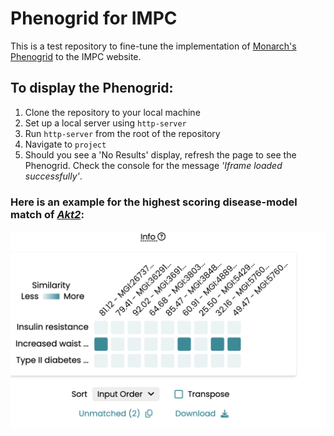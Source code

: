 # Phenogrid for IMPC

This is a test repository to fine-tune the implementation of [Monarch's Phenogrid](https://github.com/monarch-initiative/monarch-app/blob/main/frontend/PHENOGRID.md) to the IMPC website.

## To display the Phenogrid:
1. Clone the repository to your local machine
2. Set up a local server using `http-server`
3. Run `http-server` from the root of the repository
4. Navigate to `project` 
5. Should you see a 'No Results' display, refresh the page to see the Phenogrid. Check the console for the message *'Iframe loaded successfully'*.

### Here is an example for the highest scoring disease-model match of [*Akt2*](https://www.mousephenotype.org/data/genes/MGI:104874):


![Example Phenogrid](phenogrid_screenshot.png "Example")
